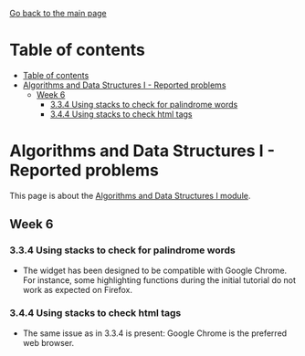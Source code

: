 [Go back to the main page](../../../README.md)

# Table of contents

- [Table of contents](#table-of-contents)
- [Algorithms and Data Structures I - Reported problems](#algorithms-and-data-structures-i---reported-problems)
  - [Week 6](#week-6)
    - [3.3.4 Using stacks to check for palindrome words](#334-using-stacks-to-check-for-palindrome-words)
    - [3.4.4 Using stacks to check html tags](#344-using-stacks-to-check-html-tags)

# Algorithms and Data Structures I - Reported problems

This page is about the [Algorithms and Data Structures I module](../../../modules/level_4/cm_1035_algorithms_and_data_structures_i/).

## Week 6

### 3.3.4 Using stacks to check for palindrome words

- The widget has been designed to be compatible with Google Chrome. For instance, some highlighting functions during the initial tutorial do not work as expected on Firefox.

### 3.4.4 Using stacks to check html tags

- The same issue as in 3.3.4 is present: Google Chrome is the preferred web browser.
